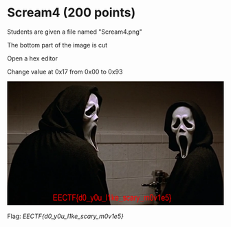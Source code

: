 # Scream4 (200 points)

Students are given a file named "Scream4.png"

The bottom part  of the image is cut

Open a hex editor

Change value at 0x17 from 0x00 to 0x93

![image](https://github.com/kcwong395/EECTF-Writeups/blob/master/Forensics/Scream4/recovered_image.png)

Flag: *EECTF{d0_y0u_l1ke_scary_m0v1e5}*


